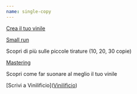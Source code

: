 ```yaml
---
name: single-copy
---
```


[Crea il tuo vinile](/)

[Small run](https://vinilificio.github.io/single-copy/)

Scopri di più sulle piccole tirature (10, 20, 30 copie)

[Mastering](https://vinilificio.github.io/mastering/)

Scopri come far suonare al meglio il tuo vinile

[Scrivi a Vinilificio](<a href="mailto:info@vinilificio.com">Vinilificio</a>)















